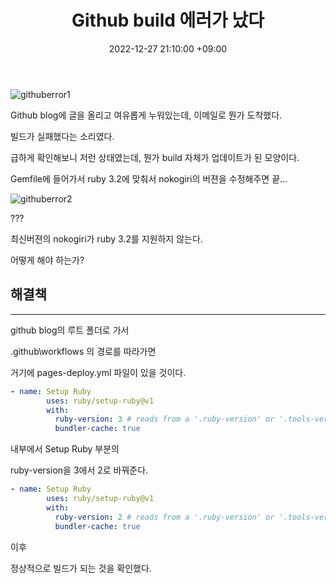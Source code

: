 ﻿---
title : Github build 에러가 났다
date : 2022-12-27 21:10:00 +09:00
categories : [Github]
tags : [Github, build error] 
---


![githuberror1](https://user-images.githubusercontent.com/50907018/209665697-ae32582e-5ea1-485b-a6d3-ffbce6a699a5.png)


Github blog에 글을 올리고 여유롭게 누워있는데, 이메일로 뭔가 도착했다.

빌드가 실패했다는 소리였다.

급하게 확인해보니 저런 상태였는데, 뭔가 build 자체가 업데이트가 된 모양이다.

Gemfile에 들어가서 ruby 3.2에 맞춰서 nokogiri의 버젼을 수정해주면 끝...

![githuberror2](https://user-images.githubusercontent.com/50907018/209665707-cb6faad8-3ff5-43de-bbdb-665cf6a9f3bf.png)

???

최신버젼의 nokogiri가 ruby 3.2를 지원하지 않는다.

어떻게 해야 하는가?

## 해결책
---

github blog의 루트 폴더로 가서

.github\workflows 의 경로를 따라가면

거기에 pages-deploy.yml 파일이 있을 것이다.

```yml
- name: Setup Ruby
        uses: ruby/setup-ruby@v1
        with:
          ruby-version: 3 # reads from a '.ruby-version' or '.tools-version' file if 'ruby-version' is omitted
          bundler-cache: true
```


내부에서 Setup Ruby 부분의

ruby-version을 3에서 2로 바꿔준다.

```yml
- name: Setup Ruby
        uses: ruby/setup-ruby@v1
        with:
          ruby-version: 2 # reads from a '.ruby-version' or '.tools-version' file if 'ruby-version' is omitted
          bundler-cache: true
```

이후

정상적으로 빌드가 되는 것을 확인했다.
